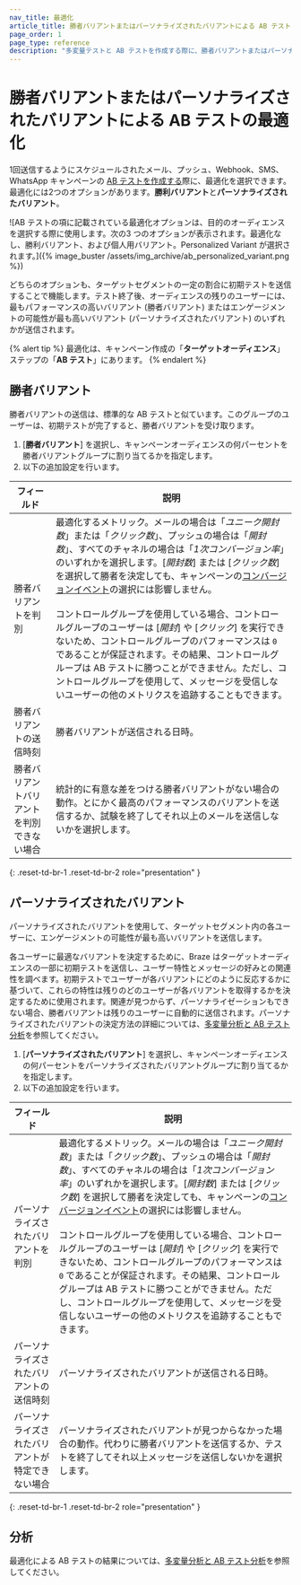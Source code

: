 ```yaml
---
nav_title: 最適化
article_title: 勝者バリアントまたはパーソナライズされたバリアントによる AB テストの最適化
page_order: 1
page_type: reference
description: "多変量テストと AB テストを作成する際に、勝者バリアントまたはパーソナライズされたバリアントを使用する方法について説明します。"
---
```


# 勝者バリアントまたはパーソナライズされたバリアントによる AB テストの最適化

1回送信するようにスケジュールされたメール、プッシュ、Webhook、SMS、WhatsApp キャンペーンの [AB テストを作成する]({{site.baseurl}}/user_guide/engagement_tools/testing/multivariant_testing/create_multivariate_campaign/)際に、最適化を選択できます。最適化には2つのオプションがあります。**勝利バリアント**と**パーソナライズされたバリアント**。

\![AB テストの項に記載されている最適化オプションは、目的のオーディエンスを選択する際に使用します。次の3 つのオプションが表示されます。最適化なし、勝利バリアント、および個人用バリアント。Personalized Variant が選択されます。]({% image_buster /assets/img_archive/ab_personalized_variant.png %})

どちらのオプションも、ターゲットセグメントの一定の割合に初期テストを送信することで機能します。テスト終了後、オーディエンスの残りのユーザーには、最もパフォーマンスの高いバリアント (勝者バリアント) またはエンゲージメントの可能性が最も高いバリアント (パーソナライズされたバリアント) のいずれかが送信されます。

{% alert tip %}
最適化は、キャンペーン作成の「**ターゲットオーディエンス**」ステップの「**AB テスト**」にあります。
{% endalert %}

## 勝者バリアント

勝者バリアントの送信は、標準的な AB テストと似ています。このグループのユーザーは、初期テストが完了すると、勝者バリアントを受け取ります。

1. [**勝者バリアント**] を選択し、キャンペーンオーディエンスの何パーセントを勝者バリアントグループに割り当てるかを指定します。
2. 以下の追加設定を行います。

| フィールド | 説明 |
| --- | --- | 
| 勝者バリアントを判別 | 最適化するメトリック。メールの場合は「*ユニーク開封数*」または「*クリック数*」、プッシュの場合は「*開封数*」、すべてのチャネルの場合は「*1次コンバージョン率*」のいずれかを選択します。[*開封数*] または [*クリック数*] を選択して勝者を決定しても、キャンペーンの[コンバージョンイベント]({{site.baseurl}}/user_guide/engagement_tools/messaging_fundamentals/conversion_events/)の選択には影響しません。<br><br>コントロールグループを使用している場合、コントロールグループのユーザーは [*開封*] や [*クリック*] を実行できないため、コントロールグループのパフォーマンスは `0` であることが保証されます。その結果、コントロールグループは AB テストに勝つことができません。ただし、コントロールグループを使用して、メッセージを受信しないユーザーの他のメトリクスを追跡することもできます。 |
| 勝者バリアントの送信時刻 | 勝者バリアントが送信される日時。 |
| 勝者バリアントバリアントを判別できない場合 | 統計的に有意な差をつける勝者バリアントがない場合の動作。とにかく最高のパフォーマンスのバリアントを送信するか、試験を終了してそれ以上のメールを送信しないかを選択します。 |
{: .reset-td-br-1 .reset-td-br-2 role="presentation" }

## パーソナライズされたバリアント

パーソナライズされたバリアントを使用して、ターゲットセグメント内の各ユーザーに、エンゲージメントの可能性が最も高いバリアントを送信します。

各ユーザーに最適なバリアントを決定するために、Braze はターゲットオーディエンスの一部に初期テストを送信し、ユーザー特性とメッセージの好みとの関連性を調べます。初期テストでユーザーが各バリアントにどのように反応するかに基づいて、これらの特性は残りのどのユーザーが各バリアントを取得するかを決定するために使用されます。関連が見つからず、パーソナライゼーションもできない場合、勝者バリアントは残りのユーザーに自動的に送信されます。パーソナライズされたバリアントの決定方法の詳細については、[多変量分析と AB テスト分析]({{site.baseurl}}/user_guide/engagement_tools/testing/multivariant_testing/multivariate_analytics/#personalized-variant)を参照してください。

1. [**パーソナライズされたバリアント**] を選択し、キャンペーンオーディエンスの何パーセントをパーソナライズされたバリアントグループに割り当てるかを指定します。
2. 以下の追加設定を行います。

| フィールド | 説明 |
| --- | --- | 
| パーソナライズされたバリアントを判別 | 最適化するメトリック。メールの場合は「*ユニーク開封数*」または「*クリック数*」、プッシュの場合は「*開封数*」、すべてのチャネルの場合は「*1次コンバージョン率*」のいずれかを選択します。[*開封数*] または [*クリック数*] を選択して勝者を決定しても、キャンペーンの[コンバージョンイベント]({{site.baseurl}}/user_guide/engagement_tools/campaigns/testing_and_more/conversion_events/#conversion-events)の選択には影響しません。<br><br>コントロールグループを使用している場合、コントロールグループのユーザーは [*開封*] や [*クリック*] を実行できないため、コントロールグループのパフォーマンスは `0` であることが保証されます。その結果、コントロールグループは AB テストに勝つことができません。ただし、コントロールグループを使用して、メッセージを受信しないユーザーの他のメトリクスを追跡することもできます。 |
| パーソナライズされたバリアントの送信時刻 | パーソナライズされたバリアントが送信される日時。 |
| パーソナライズされたバリアントが特定できない場合 | パーソナライズされたバリアントが見つからなかった場合の動作。代わりに勝者バリアントを送信するか、テストを終了してそれ以上メッセージを送信しないかを選択します。 |
{: .reset-td-br-1 .reset-td-br-2 role="presentation" }

## 分析

最適化による AB テストの結果については、[多変量分析と AB テスト分析]({{site.baseurl}}/user_guide/engagement_tools/testing/multivariant_testing/multivariate_analytics/)を参照してください。

